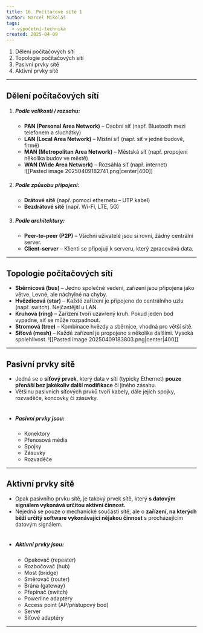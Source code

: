 ```yaml
---
title: 16. Počítačové sítě 1
author: Marcel Mikoláš
tags:
  - výpočetní-technika
created: 2025-04-09
---
```

1. Dělení počítačových sítí
2. Topologie počítačových sítí
3. Pasivní prvky sítě
4. Aktivní prvky sítě
---

## Dělení počítačových sítí
 1. ##### Podle velikosti / rozsahu:
	* **PAN (Personal Area Network)** – Osobní síť (např. Bluetooth mezi telefonem a sluchátky)
	* **LAN (Local Area Network)** – Místní síť (např. síť v jedné budově, firmě)
	* **MAN (Metropolitan Area Network)** – Městská síť (např. propojení několika budov ve městě)
	* **WAN (Wide Area Network)** – Rozsáhlá síť (např. internet)  
	![[Pasted image 20250409182741.png|center|400]]

2. ##### Podle způsobu připojení:
	* **Drátové sítě** (např. pomocí ethernetu – UTP kabel)
	* **Bezdrátové sítě** (např. Wi-Fi, LTE, 5G)

3. ##### Podle architektury:
	* **Peer-to-peer (P2P)** – Všichni uživatelé jsou si rovni, žádný centrální server.
	* **Client-server** – Klienti se připojují k serveru, který zpracovává data.


---

## Topologie počítačových sítí
* **Sběrnicová (bus)** – Jedno společné vedení, zařízení jsou připojena jako větve. Levné, ale náchylné na chyby.
* **Hvězdicová (star)** – Každé zařízení je připojeno do centrálního uzlu (např. switch). Nejčastější u LAN.
* **Kruhová (ring)** – Zařízení tvoří uzavřený kruh. Pokud jeden bod vypadne, síť se může rozpadnout.
* **Stromová (tree)** – Kombinace hvězdy a sběrnice, vhodná pro větší sítě.
* **Síťová (mesh)** – Každé zařízení je propojeno s několika dalšími. Vysoká spolehlivost.
![[Pasted image 20250409183803.png|center|400]]
---

## Pasivní prvky sítě
* Jedná se o **síťový prvek**, který data v síti (typicky Ethernet) **pouze přenáší bez jakékoliv další modifikace** či jiného zásahu. 
* Většinu pasivních síťových prvků tvoří kabely, dále jejich spojky, rozvaděče, koncovky či zásuvky.
<br><br>
* ##### Pasivní prvky jsou:
	* Konektory
	* Přenosová média
	* Spojky
	* Zásuvky
	* Rozvaděče
---

## Aktivní prvky sítě
* Opak pasivního prvku sítě, je takový prvek sítě, který **s datovým signálem vykonává určitou aktivní činnost.**
* Nejedná se pouze o mechanické součásti sítě, ale o **zařízení, na kterých běží určitý software vykonávající nějakou činnost** s procházejícím datovým signálem.
<br><br>
* ##### Aktivní prvky jsou:
	* Opakovač (repeater)
	* Rozbočovač (hub)
	* Most (bridge)
	* Směrovač (router)
	* Brána (gateway)
	* Přepínač (switch)
	* Powerline adaptéry
	* Access point (AP/přístupový bod)
	* Server
	* Síťové adaptéry
---
